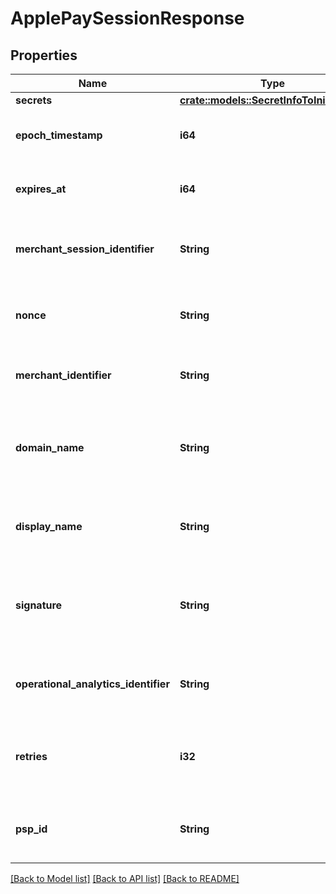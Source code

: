 # ApplePaySessionResponse

## Properties

Name | Type | Description | Notes
------------ | ------------- | ------------- | -------------
**secrets** | [**crate::models::SecretInfoToInitiateSdk**](SecretInfoToInitiateSdk.md) |  | 
**epoch_timestamp** | **i64** | Timestamp at which session is requested | 
**expires_at** | **i64** | Timestamp at which session expires | 
**merchant_session_identifier** | **String** | The identifier for the merchant session | 
**nonce** | **String** | Apple pay generated unique ID (UUID) value | 
**merchant_identifier** | **String** | The identifier for the merchant | 
**domain_name** | **String** | The domain name of the merchant which is registered in Apple Pay | 
**display_name** | **String** | The name to be displayed on Apple Pay button | 
**signature** | **String** | A string which represents the properties of a payment | 
**operational_analytics_identifier** | **String** | The identifier for the operational analytics | 
**retries** | **i32** | The number of retries to get the session response | 
**psp_id** | **String** | The identifier for the connector transaction | 

[[Back to Model list]](../README.md#documentation-for-models) [[Back to API list]](../README.md#documentation-for-api-endpoints) [[Back to README]](../README.md)


